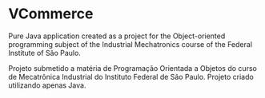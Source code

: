 # VCommerce
Pure Java application created as a project for the Object-oriented programming subject of the Industrial Mechatronics course of the Federal Institute of São Paulo.

Projeto submetido a matéria de Programação Orientada a Objetos do curso de Mecatrônica Industrial do Instituto Federal de São Paulo. 
Projeto criado utilizando apenas Java.
